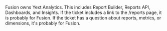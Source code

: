 Fusion owns Yext Analytics. This includes Report Builder, Reports API,
Dashboards, and Insights. If the ticket includes a link to the /reports page, it
is probably for Fusion. If the ticket has a question about reports, metrics, or
dimensions, it's probably for Fusion.
